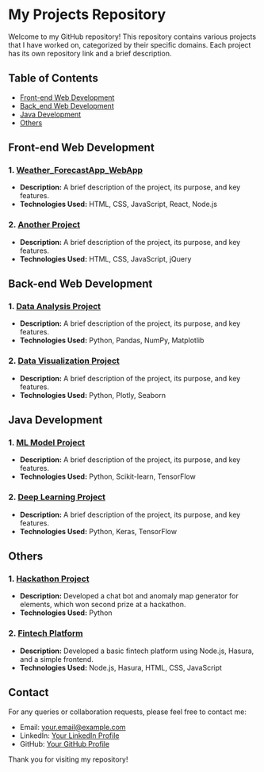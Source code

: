 # My Projects Repository

Welcome to my GitHub repository! This repository contains various projects that I have worked on, categorized by their specific domains. Each project has its own repository link and a brief description.

## Table of Contents

- [Front-end Web Development](#front-end)
- [Back_end Web Development](#back-end)
- [Java Development](#java)
- [Others](#others)

## Front-end Web Development

### 1. [Weather_ForecastApp_WebApp](https://github.com/Mr-PratikTikhe/Weather_ForecastApp_WebApp.git)
   - **Description:** A brief description of the project, its purpose, and key features.
   - **Technologies Used:** HTML, CSS, JavaScript, React, Node.js

### 2. [Another Project](https://github.com/username/another-project-repo)
   - **Description:** A brief description of the project, its purpose, and key features.
   - **Technologies Used:** HTML, CSS, JavaScript, jQuery

## Back-end Web Development

### 1. [Data Analysis Project](https://github.com/username/data-analysis-project)
   - **Description:** A brief description of the project, its purpose, and key features.
   - **Technologies Used:** Python, Pandas, NumPy, Matplotlib

### 2. [Data Visualization Project](https://github.com/username/data-visualization-project)
   - **Description:** A brief description of the project, its purpose, and key features.
   - **Technologies Used:** Python, Plotly, Seaborn

## Java Development

### 1. [ML Model Project](https://github.com/username/ml-model-project)
   - **Description:** A brief description of the project, its purpose, and key features.
   - **Technologies Used:** Python, Scikit-learn, TensorFlow

### 2. [Deep Learning Project](https://github.com/username/deep-learning-project)
   - **Description:** A brief description of the project, its purpose, and key features.
   - **Technologies Used:** Python, Keras, TensorFlow


## Others

### 1. [Hackathon Project](https://github.com/username/hackathon-project)
   - **Description:** Developed a chat bot and anomaly map generator for elements, which won second prize at a hackathon.
   - **Technologies Used:** Python

### 2. [Fintech Platform](https://github.com/username/fintech-platform)
   - **Description:** Developed a basic fintech platform using Node.js, Hasura, and a simple frontend.
   - **Technologies Used:** Node.js, Hasura, HTML, CSS, JavaScript

## Contact

For any queries or collaboration requests, please feel free to contact me:

- Email: [your.email@example.com](mailto:your.email@example.com)
- LinkedIn: [Your LinkedIn Profile](https://www.linkedin.com/in/yourprofile)
- GitHub: [Your GitHub Profile](https://github.com/username)

Thank you for visiting my repository!
